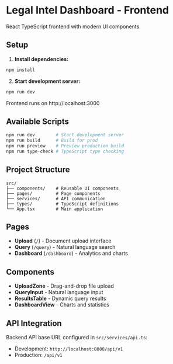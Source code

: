 # Legal Intel Dashboard - Frontend

React TypeScript frontend with modern UI components.

## Setup

1. **Install dependencies:**
```bash
npm install
```

2. **Start development server:**
```bash
npm run dev
```

Frontend runs on http://localhost:3000

## Available Scripts

```bash
npm run dev        # Start development server
npm run build      # Build for prod
npm run preview    # Preview production build
npm run type-check # TypeScript type checking
```

## Project Structure

```
src/
├── components/    # Reusable UI components
├── pages/         # Page components
├── services/      # API communication
├── types/         # TypeScript definitions
└── App.tsx        # Main application
```

## Pages

- **Upload** (`/`) - Document upload interface
- **Query** (`/query`) - Natural language search
- **Dashboard** (`/dashboard`) - Analytics and charts

## Components

- **UploadZone** - Drag-and-drop file upload
- **QueryInput** - Natural language input
- **ResultsTable** - Dynamic query results
- **DashboardView** - Charts and statistics

## API Integration

Backend API base URL configured in `src/services/api.ts`:
- Development: `http://localhost:8000/api/v1`
- Production: `/api/v1`
